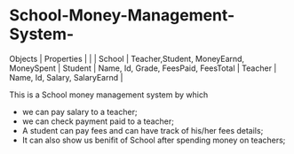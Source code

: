 # School-Money-Management-System-
 Objects   |            Properties                    |
           |                                          |
 School    | Teacher,Student, MoneyEarnd, MoneySpent  |
 Student   | Name, Id, Grade, FeesPaid, FeesTotal     |
 Teacher   | Name, Id, Salary, SalaryEarnd            |
 
 This is a School money management system by which 
 - we can pay salary to a teacher;
 - we can check payment paid to a teacher;
 - A student can pay fees and can have track of his/her fees details;
 - It can also show us benifit of School after spending money on teachers;
